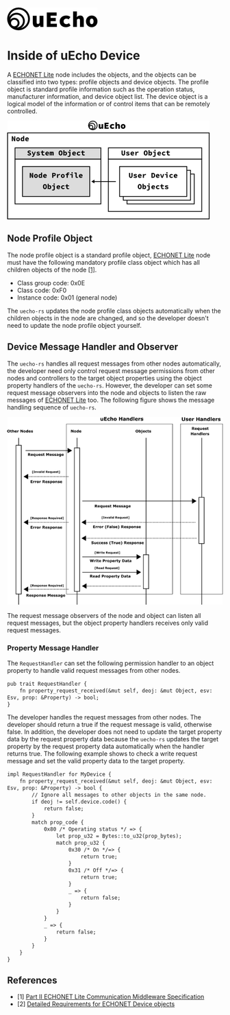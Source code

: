 ![logo](img/logo.png)

# Inside of uEcho Device

A [ECHONET Lite][enet] node includes the objects, and the objects can be classified into two types: profile objects and device objects. The profile object is standard profile information such as the operation status, manufacturer information, and device object list. The device object is a logical model of the information or of control items that can be remotely controlled. 

![Device Objects](img/device_objects.png)

## Node Profile Object

The node profile object is a standard profile object, [ECHONET Lite][enet] node must have the following mandatory profile class object which has all children objects of the node [\[1\]][enet-spec].

- Class group code: 0x0E
- Class code: 0xF0
- Instance code: 0x01 (general node)

The `uecho-rs` updates the node profile class objects automatically when the children objects in the node are changed, and so the developer doesn't need to update the node profile object yourself.

## Device Message Handler and Observer

The `uecho-rs` handles all request messages from other nodes automatically, the developer need only control request message permissions from other nodes and controllers to the target object properties using the object property handlers of the `uecho-rs`. However, the developer can set some request message observers into the node and objects to listen the raw messages of [ECHONET Lite][enet] too. The following figure shows the message handling sequence of `uecho-rs`.

![Node Observers](img/node_msg_handler.png)

The request message observers of the node and object can listen all request messages, but the object property handlers receives only valid request messages.

### Property Message Handler

The `RequestHandler` can set the following permission handler to an object property to handle valid request messages from other nodes. 

```
pub trait RequestHandler {
    fn property_request_received(&mut self, deoj: &mut Object, esv: Esv, prop: &Property) -> bool;
}
```

The developer handles the request messages from other nodes. The developer should return a true if the request message is valid, otherwise false. In addition, the developer does not need to update the target property data by the request property data because the `uecho-rs` updates the target property by the request property data automatically when the handler returns true. The following example shows to check a write request message and set the valid property data to the target property.

```
impl RequestHandler for MyDevice {
    fn property_request_received(&mut self, deoj: &mut Object, esv: Esv, prop: &Property) -> bool {
        // Ignore all messages to other objects in the same node.
        if deoj != self.device.code() {
            return false;
        }
        match prop_code {
            0x80 /* Operating status */ => {
                let prop_u32 = Bytes::to_u32(prop_bytes);
                match prop_u32 {
                    0x30 /* On */=> {
                        return true;
                    }
                    0x31 /* Off */=> {
                        return true;
                    }
                    _ => {
                        return false;
                    }
                }
            }
            _ => {
                return false;
            }
        }
    }
}
```

## References

- \[1\] [Part II ECHONET Lite Communication Middleware Specification][enet-spec]
- \[2\] [Detailed Requirements for ECHONET Device objects][enet-spec]

[enet]:http://echonet.jp/english/
[enet-spec]:http://www.echonet.gr.jp/english/spec/index.htm
